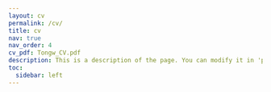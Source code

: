 ```yaml
---
layout: cv
permalink: /cv/
title: cv
nav: true
nav_order: 4
cv_pdf: Tongw_CV.pdf
description: This is a description of the page. You can modify it in 'pages/_cv.md'. You can also change or remove the top pdf download button.
toc:
  sidebar: left
---
```

